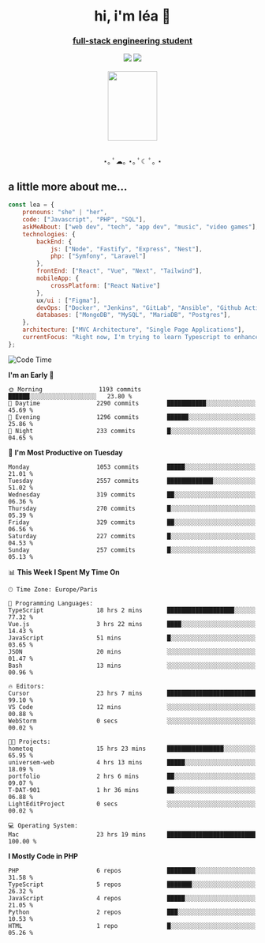 <h1 align="center">hi, i'm léa 🌙</h1>
<h3 align="center"><ins>full-stack engineering student</ins></h3>  
<div align="center">
  <a href="https://www.linkedin.com/in/lea-reiter22/"><img src="https://img.shields.io/badge/LinkedIn-0077B5?style=for-the-badge&logo=linkedin&logoColor=white"/></a>
  <a href="mailto:lea.reiter@outlook.fr"><img src="https://img.shields.io/badge/Contact-2A2A2A?style=for-the-badge&logo=minutemailer&logoColor=white"/></a>
</div>
<br>
  <div align="center">  <img src="https://github.com/xmnchild/xmnchild/blob/main/1702415560_StardewValleyHappyGreyCat.png" height="140" width="100"/>
</div>
<br>
  <p align="center">
                 ⋆｡ ﾟ☁︎｡ ⋆｡ ﾟ☾ ﾟ｡ ⋆
  </p>
  <h2>a little more about me...</h2>
  
```js
const lea = {
    pronouns: "she" | "her",
    code: ["Javascript", "PHP", "SQL"],
    askMeAbout: ["web dev", "tech", "app dev", "music", "video games"],
    technologies: {
        backEnd: {
            js: ["Node", "Fastify", "Express", "Nest"],
            php: ["Symfony", "Laravel"]
        },
        frontEnd: ["React", "Vue", "Next", "Tailwind"],
        mobileApp: {
            crossPlatform: ["React Native"]
        },
        ux/ui : ["Figma"],
        devOps: ["Docker", "Jenkins", "GitLab", "Ansible", "Github Actions"],
        databases: ["MongoDB", "MySQL", "MariaDB", "Postgres"],
    },
    architecture: ["MVC Architecture", "Single Page Applications"],
    currentFocus: "Right now, I'm trying to learn Typescript to enhance my Javascript development.",
};
```
<!--START_SECTION:waka-->
![Code Time](http://img.shields.io/badge/Code%20Time-189%20hrs%2012%20mins-blue)

**I'm an Early 🐤** 

```text
🌞 Morning                1193 commits        ██████░░░░░░░░░░░░░░░░░░░   23.80 % 
🌆 Daytime                2290 commits        ███████████░░░░░░░░░░░░░░   45.69 % 
🌃 Evening                1296 commits        ██████░░░░░░░░░░░░░░░░░░░   25.86 % 
🌙 Night                  233 commits         █░░░░░░░░░░░░░░░░░░░░░░░░   04.65 % 
```
📅 **I'm Most Productive on Tuesday** 

```text
Monday                   1053 commits        █████░░░░░░░░░░░░░░░░░░░░   21.01 % 
Tuesday                  2557 commits        █████████████░░░░░░░░░░░░   51.02 % 
Wednesday                319 commits         ██░░░░░░░░░░░░░░░░░░░░░░░   06.36 % 
Thursday                 270 commits         █░░░░░░░░░░░░░░░░░░░░░░░░   05.39 % 
Friday                   329 commits         ██░░░░░░░░░░░░░░░░░░░░░░░   06.56 % 
Saturday                 227 commits         █░░░░░░░░░░░░░░░░░░░░░░░░   04.53 % 
Sunday                   257 commits         █░░░░░░░░░░░░░░░░░░░░░░░░   05.13 % 
```


📊 **This Week I Spent My Time On** 

```text
🕑︎ Time Zone: Europe/Paris

💬 Programming Languages: 
TypeScript               18 hrs 2 mins       ███████████████████░░░░░░   77.32 % 
Vue.js                   3 hrs 22 mins       ████░░░░░░░░░░░░░░░░░░░░░   14.43 % 
JavaScript               51 mins             █░░░░░░░░░░░░░░░░░░░░░░░░   03.65 % 
JSON                     20 mins             ░░░░░░░░░░░░░░░░░░░░░░░░░   01.47 % 
Bash                     13 mins             ░░░░░░░░░░░░░░░░░░░░░░░░░   00.96 % 

🔥 Editors: 
Cursor                   23 hrs 7 mins       █████████████████████████   99.10 % 
VS Code                  12 mins             ░░░░░░░░░░░░░░░░░░░░░░░░░   00.88 % 
WebStorm                 0 secs              ░░░░░░░░░░░░░░░░░░░░░░░░░   00.02 % 

🐱‍💻 Projects: 
hometoq                  15 hrs 23 mins      ████████████████░░░░░░░░░   65.95 % 
universem-web            4 hrs 13 mins       █████░░░░░░░░░░░░░░░░░░░░   18.09 % 
portfolio                2 hrs 6 mins        ██░░░░░░░░░░░░░░░░░░░░░░░   09.07 % 
T-DAT-901                1 hr 36 mins        ██░░░░░░░░░░░░░░░░░░░░░░░   06.88 % 
LightEditProject         0 secs              ░░░░░░░░░░░░░░░░░░░░░░░░░   00.02 % 

💻 Operating System: 
Mac                      23 hrs 19 mins      █████████████████████████   100.00 % 
```

**I Mostly Code in PHP** 

```text
PHP                      6 repos             ████████░░░░░░░░░░░░░░░░░   31.58 % 
TypeScript               5 repos             ███████░░░░░░░░░░░░░░░░░░   26.32 % 
JavaScript               4 repos             █████░░░░░░░░░░░░░░░░░░░░   21.05 % 
Python                   2 repos             ███░░░░░░░░░░░░░░░░░░░░░░   10.53 % 
HTML                     1 repo              █░░░░░░░░░░░░░░░░░░░░░░░░   05.26 % 
```




<!--END_SECTION:waka-->
